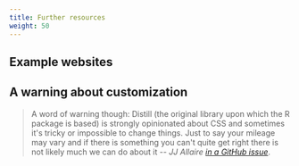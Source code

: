 ```yaml
---
title: Further resources
weight: 50
---
```


## Example websites

## A warning about customization

> A word of warning though: Distill (the original library upon which the R package is based) is strongly opinionated about CSS and sometimes it's tricky or impossible to change things. Just to say your mileage may vary and if there is something you can't quite get right there is not likely much we can do about it -- *JJ Allaire [in a GitHub issue](https://github.com/rstudio/distill/issues/100#issuecomment-508075573)*.